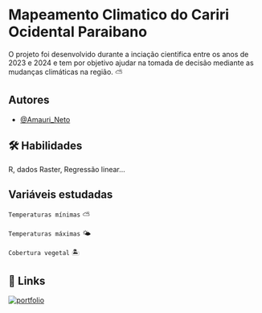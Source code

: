 

# Mapeamento Climatico do Cariri Ocidental Paraibano

O projeto foi desenvolvido durante a inciação cientifica entre os anos de 2023 e 2024 e tem por objetivo ajudar na tomada de decisão mediante as mudanças climáticas na região. ⛅



## Autores

- [@Amauri_Neto](https://github.com/Amauri-Neto)


## 🛠 Habilidades
R, dados Raster, Regressão linear...


## Variáveis estudadas

`Temperaturas mínimas` ⛅

`Temperaturas máximas` 🌤

`Cobertura vegetal` 🏝


## 🔗 Links
[![portfolio](Apresentação)](https://gamma.app/docs/Mapeamento-Climatico-do-Cariri-Paraibano-z0aqgaxsfnpcnud)

